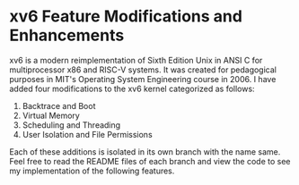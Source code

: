 # xv6 Feature Modifications and Enhancements

xv6 is a modern reimplementation of Sixth Edition Unix in ANSI C for multiprocessor x86 and RISC-V systems. It was created for pedagogical purposes in MIT's Operating System Engineering course in 2006. I have added four modifications to the xv6 kernel categorized as follows:

1. Backtrace and Boot
2. Virtual Memory
3. Scheduling and Threading
4. User Isolation and File Permissions

Each of these additions is isolated in its own branch with the name same. Feel free to read the README files of each branch and view the code to see my implementation of the following features.
